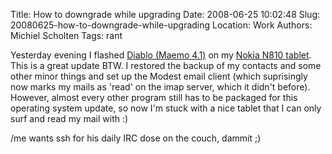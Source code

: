 Title: How to downgrade while upgrading
Date: 2008-06-25 10:02:48
Slug: 20080625-how-to-downgrade-while-upgrading
Location: Work
Authors: Michiel Scholten
Tags: rant

<p>Yesterday evening I flashed <a href="http://maemo.org/news/announcements/view/os2008_feature_upgrade-reflash_your_tablet-for_the_last_time.html">Diablo (Maemo 4.1)</a> on my <a href="http://en.wikipedia.org/wiki/Nokia_N810">Nokia N810 tablet</a>. This is a great update BTW. I restored the backup of my contacts and some other minor things and set up the Modest email client (which suprisingly now marks my mails as 'read' on the imap server, which it didn't before). However, almost every other program still has to be packaged for this operating system update, so now I'm stuck with a nice tablet that I can only surf and read my mail with :)</p>

<p>/me wants ssh for his daily IRC dose on the couch, dammit ;)</p>